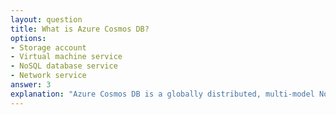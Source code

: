 ```yaml
---
layout: question
title: What is Azure Cosmos DB?
options:
- Storage account
- Virtual machine service
- NoSQL database service
- Network service
answer: 3
explanation: "Azure Cosmos DB is a globally distributed, multi-model NoSQL database service that provides high availability and low latency access to data."
---
```


